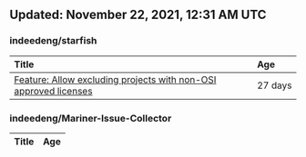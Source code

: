 ## Updated: November 22, 2021, 12:31 AM UTC


### indeedeng/starfish
|**Title**|**Age**|
|:----|:----|
|[Feature: Allow excluding projects with non-OSI approved licenses](https://github.com/indeedeng/starfish/issues/126)|27&nbsp;days|


### indeedeng/Mariner-Issue-Collector
|**Title**|**Age**|
|:----|:----|